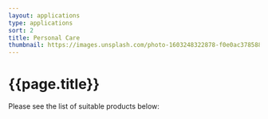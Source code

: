 ```yaml
---
layout: applications
type: applications
sort: 2
title: Personal Care
thumbnail: https://images.unsplash.com/photo-1603248322878-f0e0ac378588?ixlib=rb-1.2.1&ixid=MnwxMjA3fDB8MHxwaG90by1wYWdlfHx8fGVufDB8fHx8&auto=format&fit=crop&w=1770&q=80
---
```

# {{page.title}}

Please see the list of suitable products below: